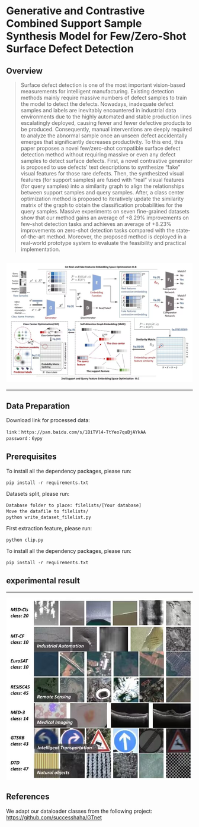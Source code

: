 # Generative and Contrastive Combined Support Sample Synthesis Model for Few/Zero-Shot Surface Defect Detection

## Overview
> Surface defect detection is one of the most important vision-based measurements for intelligent manufacturing. Existing detection methods mainly require massive numbers of defect samples to train the model to detect the defects. Nowadays, inadequate defect samples and labels are inevitably encountered in industrial data environments due to the highly automated and stable production lines escalatingly deployed, causing fewer and fewer defective products to be produced.  Consequently, manual interventions are deeply required to analyze the abnormal sample once an unseen defect accidentally emerges that significantly decreases productivity. To this end, this paper proposes a novel few/zero-shot compatible surface defect detection method without requiring massive or even any defect samples to detect surface defects. First, a novel contrastive generator is proposed to use defects' text descriptions to synthesize “fake” visual features for those rare defects. Then, the synthesized visual features (for support samples) are fused with “real” visual features (for query samples) into a similarity graph to align the relationships between support samples and query samples. After, a class center optimization method is proposed to iteratively update the similarity matrix of the graph to obtain the classification probabilities for the query samples. Massive experiments on seven fine-grained datasets show that our method gains an average of +8.29% improvements on few-shot detection tasks and achieves an average of +8.23% improvements on zero-shot detection tasks compared with the state-of-the-art method. Moreover, the proposed method is deployed in a real-world prototype system to evaluate the feasibility and practical implementation.

![generation_framework](./img/1.jpg)
---
---
## Data Preparation
Download link for processed data:
```
link：https://pan.baidu.com/s/1BiTVl4-TtYeo7quBjAYkAA 
password：6ypy						
```
## Prerequisites
To install all the dependency packages, please run:
```
pip install -r requirements.txt
```
Datasets split, please run:
```
Database folder to place: filelists/[Your database]
Move the datafile to filelists/
python write_dataset_filelist.py
```
First extraction feature, please run:
```
python clip.py
```
To install all the dependency packages, please run:
```
pip install -r requirements.txt
```

## experimental result 
---
![generation_framework](./img/2.jpg)

## References
We adapt our dataloader classes from the following project:
https://github.com/successhaha/GTnet
